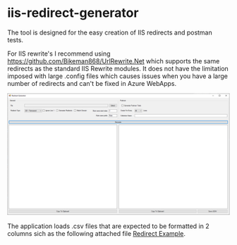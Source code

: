 # iis-redirect-generator

The tool is designed for the easy creation of IIS redirects and postman tests. 

For IIS rewrite's I recommend using https://github.com/Bikeman868/UrlRewrite.Net which supports the same redirects as the standard IIS Rewrite modules. It does not have the limitation imposed with large .config files which causes issues when you have a large number of redirects and can't be fixed in Azure WebApps.

![Application](Docs/app.png)

The application loads .csv files that are expected to be formatted in 2 columns sich as the following attached file [Redirect Example](Docs/Book1.csv).

